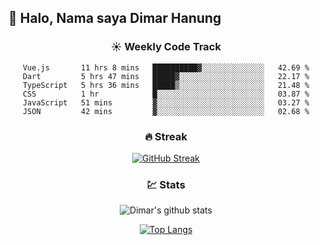 ## 👋 Halo, Nama saya **Dimar Hanung**

<center>

### :sunny: Weekly Code Track
<!--START_SECTION:waka-->

```text
Vue.js       11 hrs 8 mins   ██████████▓░░░░░░░░░░░░░░   42.69 %
Dart         5 hrs 47 mins   █████▓░░░░░░░░░░░░░░░░░░░   22.17 %
TypeScript   5 hrs 36 mins   █████▒░░░░░░░░░░░░░░░░░░░   21.48 %
CSS          1 hr            █░░░░░░░░░░░░░░░░░░░░░░░░   03.87 %
JavaScript   51 mins         ▓░░░░░░░░░░░░░░░░░░░░░░░░   03.27 %
JSON         42 mins         ▓░░░░░░░░░░░░░░░░░░░░░░░░   02.68 %
```

<!--END_SECTION:waka-->

### :fire: Streak

[![GitHub Streak](http://github-readme-streak-stats.herokuapp.com?user=dimar-hanung)](https://git.io/streak-stats)

### :chart: Stats

![Dimar's github stats](https://github-readme-stats.vercel.app/api?username=dimar-hanung&show_icons=true&theme=vue)

[![Top Langs](https://github-readme-stats.vercel.app/api/top-langs/?username=dimar-hanung)](#)

</center>
